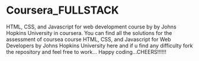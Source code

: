 # Coursera_FULLSTACK 
HTML, CSS, and Javascript for web development course by by Johns Hopkins University in coursera.
You can find all the solutions for the assessment of coursea course HTML, CSS, and Javascript for Web Developers
by Johns Hopkins University here and if u find any difficulty fork the repository and feel free to work...
Happy coding...CHEERS!!!!!!
